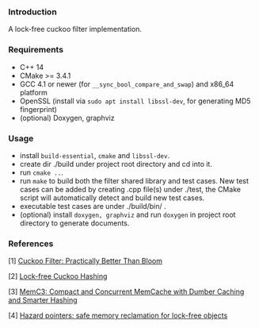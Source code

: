 ### Introduction

A lock-free cuckoo filter implementation.

### Requirements
* C++ 14
* CMake >= 3.4.1
* GCC 4.1 or newer (for `__sync_bool_compare_and_swap`) and x86_64 platform
* OpenSSL (install via `sudo apt install libssl-dev`, for generating MD5 fingerprint)
* (optional) Doxygen, graphviz

### Usage
* install `build-essential`, `cmake` and `libssl-dev`.
* create dir ./build under project root directory and cd into it.
* run `cmake ..`.
* run `make` to build both the filter shared library and test cases. New test cases can be added by creating .cpp file(s) under ./test, the CMake script will automatically detect and build new test cases.
* executable test cases are under ./build/bin/ .
* (optional) install `doxygen, graphviz` and run `doxygen` in project root directory to generate documents.


### References
[1] [Cuckoo Filter: Practically Better Than Bloom](https://www.cs.cmu.edu/~dga/papers/cuckoo-conext2014.pdf)

[2] [Lock-free Cuckoo Hashing](https://ieeexplore.ieee.org/document/6888938)

[3] [MemC3: Compact and Concurrent MemCache with Dumber Caching and Smarter Hashing](https://www.usenix.org/system/files/conference/nsdi13/nsdi13-final197.pdf)

[4] [Hazard pointers: safe memory reclamation for lock-free objects](https://ieeexplore.ieee.org/document/1291819)
